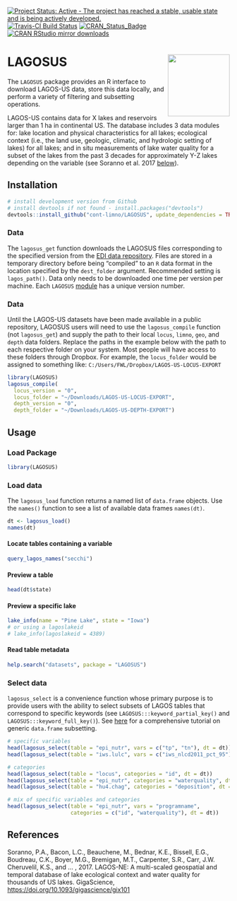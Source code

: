 
<!-- README.md is generated from README.Rmd. Please edit that file -->

[![Project Status: Active - The project has reached a stable, usable
state and is being actively
developed.](http://www.repostatus.org/badges/latest/active.svg)](http://www.repostatus.org/#active)
[![Travis-CI Build
Status](https://travis-ci.org/cont-limno/LAGOSUS.svg?branch=master)](https://travis-ci.org/cont-limno/LAGOSUS)
[![CRAN\_Status\_Badge](http://www.r-pkg.org/badges/version/LAGOSUS)](https://cran.r-project.org/package=LAGOSUS)
[![CRAN RStudio mirror
downloads](http://cranlogs.r-pkg.org/badges/LAGOSUS)](https://cran.r-project.org/package=LAGOSUS)

# LAGOSUS <img src="man/figures/logo.png" align="right" height=140/>

The `LAGOSUS` package provides an R interface to download LAGOS-US data,
store this data locally, and perform a variety of filtering and
subsetting operations.

LAGOS-US contains data for X lakes and reservoirs larger than 1 ha in
continental US. The database includes 3 data modules for: lake location
and physical characteristics for all lakes; ecological context (i.e.,
the land use, geologic, climatic, and hydrologic setting of lakes) for
all lakes; and in situ measurements of lake water quality for a subset
of the lakes from the past 3 decades for approximately Y-Z lakes
depending on the variable (see Soranno et al. 2017
[below](https://github.com/cont-limno/LAGOSUS#references)).

## Installation

``` r
# install development version from Github
# install devtools if not found - install.packages("devtools")
devtools::install_github("cont-limno/LAGOSUS", update_dependencies = TRUE)
```

### Data

The `lagosus_get` function downloads the LAGOSUS files corresponding to
the specified version from the [EDI data
repository](https://portal.edirepository.org/nis/home.jsp). Files are
stored in a temporary directory before being “compiled” to an `R` data
format in the location specified by the `dest_folder` argument.
Recommended setting is `lagos_path()`. Data only needs to be downloaded
one time per version per machine. Each `LAGOSUS`
[module](https://cont-limno.github.io/LAGOSUS/articles/lagosus_structure.html)
has a unique version number.

### Data

Until the LAGOS-US datasets have been made available in a public
repository, LAGOSUS users will need to use the `lagosus_compile`
function (not `lagosus_get`) and supply the path to their local `locus`,
`limno`, `geo`, and `depth` data folders. Replace the paths in the
example below with the path to each respective folder on your system.
Most people will have access to these folders through Dropbox. For
example, the `locus_folder` would be assigned to something like:
`C:/Users/FWL/Dropbox/LAGOS-US-LOCUS-EXPORT`

``` r
library(LAGOSUS)
lagosus_compile(
  locus_version = "0",
  locus_folder = "~/Downloads/LAGOS-US-LOCUS-EXPORT",
  depth_version = "0",
  depth_folder = "~/Downloads/LAGOS-US-DEPTH-EXPORT")
```

## Usage

### Load Package

``` r
library(LAGOSUS)
```

### Load data

The `lagosus_load` function returns a named list of `data.frame`
objects. Use the `names()` function to see a list of available data
frames `names(dt)`.

``` r
dt <- lagosus_load()
names(dt)
```

#### Locate tables containing a variable

``` r
query_lagos_names("secchi")
```

#### Preview a table

``` r
head(dt$state)
```

#### Preview a specific lake

``` r
lake_info(name = "Pine Lake", state = "Iowa")
# or using a lagoslakeid
# lake_info(lagoslakeid = 4389)
```

#### Read table metadata

``` r
help.search("datasets", package = "LAGOSUS")
```

### Select data

`lagosus_select` is a convenience function whose primary purpose is to
provide users with the ability to select subsets of LAGOS tables that
correspond to specific keywords (see `LAGOSUS:::keyword_partial_key()`
and `LAGOSUS:::keyword_full_key()`). See
[here](http://adv-r.had.co.nz/Subsetting.html) for a comprehensive
tutorial on generic `data.frame` subsetting.

``` r
# specific variables
head(lagosus_select(table = "epi_nutr", vars = c("tp", "tn"), dt = dt))
head(lagosus_select(table = "iws.lulc", vars = c("iws_nlcd2011_pct_95"), dt = dt))

# categories
head(lagosus_select(table = "locus", categories = "id", dt = dt))
head(lagosus_select(table = "epi_nutr", categories = "waterquality", dt = dt))
head(lagosus_select(table = "hu4.chag", categories = "deposition", dt = dt)[,1:4])

# mix of specific variables and categories
head(lagosus_select(table = "epi_nutr", vars = "programname", 
                    categories = c("id", "waterquality"), dt = dt))
```

## References

Soranno, P.A., Bacon, L.C., Beauchene, M., Bednar, K.E., Bissell, E.G.,
Boudreau, C.K., Boyer, M.G., Bremigan, M.T., Carpenter, S.R., Carr, J.W.
Cheruvelil, K.S., and … , 2017. LAGOS-NE: A multi-scaled geospatial and
temporal database of lake ecological context and water quality for
thousands of US lakes. GigaScience,
<https://doi.org/10.1093/gigascience/gix101>
